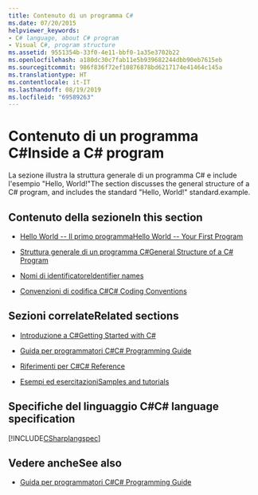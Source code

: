 ```yaml
---
title: Contenuto di un programma C#
ms.date: 07/20/2015
helpviewer_keywords:
- C# language, about C# program
- Visual C#, program structure
ms.assetid: 9551354b-33f0-4e11-bbf0-1a35e3702b22
ms.openlocfilehash: a180dc30c7fab11e5b939682244dbb90eb7615eb
ms.sourcegitcommit: 986f836f72ef10876878bd6217174e41464c145a
ms.translationtype: HT
ms.contentlocale: it-IT
ms.lasthandoff: 08/19/2019
ms.locfileid: "69589263"
---
```

# <a name="inside-a-c-program"></a><span data-ttu-id="f1451-102">Contenuto di un programma C#</span><span class="sxs-lookup"><span data-stu-id="f1451-102">Inside a C# program</span></span>

<span data-ttu-id="f1451-103">La sezione illustra la struttura generale di un programma C# e include l'esempio "Hello, World!"</span><span class="sxs-lookup"><span data-stu-id="f1451-103">The section discusses the general structure of a C# program, and includes the standard "Hello, World!"</span></span> <span data-ttu-id="f1451-104">standard.</span><span class="sxs-lookup"><span data-stu-id="f1451-104">example.</span></span>

## <a name="in-this-section"></a><span data-ttu-id="f1451-105">Contenuto della sezione</span><span class="sxs-lookup"><span data-stu-id="f1451-105">In this section</span></span>

- [<span data-ttu-id="f1451-106">Hello World -- Il primo programma</span><span class="sxs-lookup"><span data-stu-id="f1451-106">Hello World -- Your First Program</span></span>](hello-world-your-first-program.md)

- [<span data-ttu-id="f1451-107">Struttura generale di un programma C#</span><span class="sxs-lookup"><span data-stu-id="f1451-107">General Structure of a C# Program</span></span>](general-structure-of-a-csharp-program.md)

- [<span data-ttu-id="f1451-108">Nomi di identificatore</span><span class="sxs-lookup"><span data-stu-id="f1451-108">Identifier names</span></span>](identifier-names.md)

- [<span data-ttu-id="f1451-109">Convenzioni di codifica C#</span><span class="sxs-lookup"><span data-stu-id="f1451-109">C# Coding Conventions</span></span>](coding-conventions.md)

## <a name="related-sections"></a><span data-ttu-id="f1451-110">Sezioni correlate</span><span class="sxs-lookup"><span data-stu-id="f1451-110">Related sections</span></span>

- [<span data-ttu-id="f1451-111">Introduzione a C#</span><span class="sxs-lookup"><span data-stu-id="f1451-111">Getting Started with C#</span></span>](../../getting-started/index.md)

- [<span data-ttu-id="f1451-112">Guida per programmatori C#</span><span class="sxs-lookup"><span data-stu-id="f1451-112">C# Programming Guide</span></span>](../index.md)

- [<span data-ttu-id="f1451-113">Riferimenti per C#</span><span class="sxs-lookup"><span data-stu-id="f1451-113">C# Reference</span></span>](../../language-reference/index.md)

- [<span data-ttu-id="f1451-114">Esempi ed esercitazioni</span><span class="sxs-lookup"><span data-stu-id="f1451-114">Samples and tutorials</span></span>](../../../samples-and-tutorials/index.md)

## <a name="c-language-specification"></a><span data-ttu-id="f1451-115">Specifiche del linguaggio C#</span><span class="sxs-lookup"><span data-stu-id="f1451-115">C# language specification</span></span>

[!INCLUDE[CSharplangspec](~/includes/csharplangspec-md.md)]

## <a name="see-also"></a><span data-ttu-id="f1451-116">Vedere anche</span><span class="sxs-lookup"><span data-stu-id="f1451-116">See also</span></span>

- [<span data-ttu-id="f1451-117">Guida per programmatori C#</span><span class="sxs-lookup"><span data-stu-id="f1451-117">C# Programming Guide</span></span>](../index.md)
